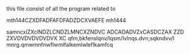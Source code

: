 this file consist of all the program related to

mth144CZXDFADFAFDFADZDCXVAEFE
mh1444

samncxlZXclNDZLCNDZLMNCXZNDVC
ADCADADVZxCASDCZAX ZZD
ZXVDVDVDVDVDVX XC
qfm,bkfenslqnv/lqsm/lvlnqs.dvn;sqkndvv/l
mnrg.qmwmnfnwflwmlfalkemlwleflkamfcq
